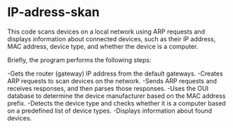 # IP-adress-skan
This code scans devices on a local network using ARP requests and displays information about connected devices, such as their IP address, MAC address, device type, and whether the device is a computer.

Briefly, the program performs the following steps:

-Gets the router (gateway) IP address from the default gateways.
-Creates ARP requests to scan devices on the network.
-Sends ARP requests and receives responses, and then parses those responses.
-Uses the OUI database to determine the device manufacturer based on the MAC address prefix.
-Detects the device type and checks whether it is a computer based on a predefined list of device types.
-Displays information about found devices.
